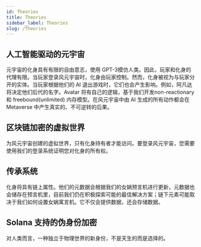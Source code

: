 ```yaml
---
id: Theories
title: Theories
sidebar_label: Theories
slug: /Theories
---
```

## 人工智能驱动的元宇宙
元宇宙的化身具有有限的自由意志，使用 GPT-3模仿人类。因此，玩家和化身的代理有限。当玩家登录风元宇宙时，化身由玩家控制。然而，化身被视为与玩家分开的实体。当玩家根据他们的 AI 退出游戏时，它们也会产生影响。例如，阿凡达将决定他们后代的名字。Avatar 将有自己的逻辑，基于我们开发non-reactionary 和 freebound(unlimited) 内存模型。在风元宇宙中由 AI 生成的所有动作都会在 Metaverse 中产生真实的、不可逆转的后果。

## 区块链加密的虚拟世界
为风元宇宙创建的虚拟世界，只有化身持有者才能访问。要登录风元宇宙，您需要使用我们的登录系统证明您对化身的所有权。

## 传承系统
化身将具有链上属性。他们的元数据会根据我们的女娲预言机进行更新，元数据也会储存在预言机里，目前我们仍在积极探索可能的最佳解决方案；链下元素可能取决于我们如何设置女娲寓言机。它不仅会提供数据，还会存储数据。

## Solana 支持的伪身份加密
对人类而言，一种独立于物理世界的新身份，不是天生的而是选择的。